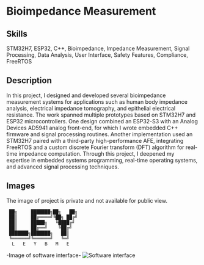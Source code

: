 # Bioimpedance Measurement

## Skills
STM32H7, ESP32, C++, Bioimpedance, Impedance Measurement, Signal Processing, Data Analysis, User Interface, Safety Features, Compliance, FreeRTOS

## Description
In this project, I designed and developed several bioimpedance measurement systems for applications such as human body impedance analysis, electrical impedance tomography, and epithelial electrical resistance. The work spanned multiple prototypes based on STM32H7 and ESP32 microcontrollers. One design combined an ESP32-S3 with an Analog Devices AD5941 analog front-end, for which I wrote embedded C++ firmware and signal processing routines. Another implementation used an STM32H7 paired with a third-party high-performance AFE, integrating FreeRTOS and a custom discrete Fourier transform (DFT) algorithm for real-time impedance computation. Through this project, I deepened my expertise in embedded systems programming, real-time operating systems, and advanced signal processing techniques.

## Images
The image of project is private and not available for public view.
```
 ██╗     ███████╗██╗   ██╗
 ██║     ██╔════╝╚██╗ ██╔╝
 ██║     █████╗   ╚████╔╝ 
 ██║     ██╔══╝    ╚██╔╝  
 ███████╗███████╗   ██║   
 ╚══════╝╚══════╝   ╚═╝   
  L   E   Y   B   M   E     
  ```
-Image of software interface-
  ![Software interface](/images/bioimpedance/software.png)
